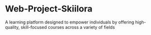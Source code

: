 # Web-Project-Skiilora
 A learning platform designed to empower individuals by offering high-quality, skill-focused courses across a variety of fields
